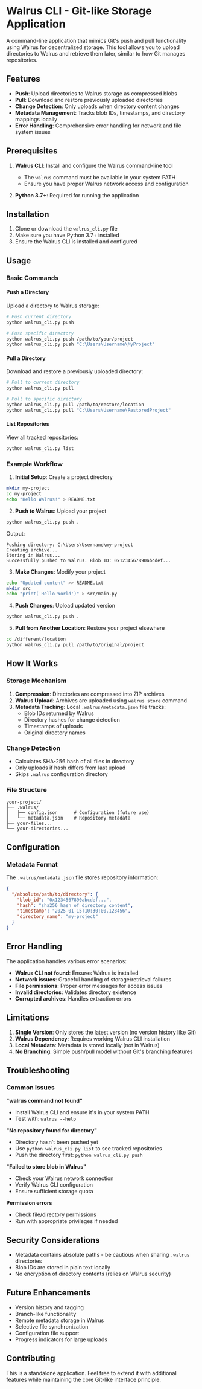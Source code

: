 # Walrus CLI - Git-like Storage Application

A command-line application that mimics Git's push and pull functionality using Walrus for decentralized storage. This tool allows you to upload directories to Walrus and retrieve them later, similar to how Git manages repositories.

## Features

- **Push**: Upload directories to Walrus storage as compressed blobs
- **Pull**: Download and restore previously uploaded directories
- **Change Detection**: Only uploads when directory content changes
- **Metadata Management**: Tracks blob IDs, timestamps, and directory mappings locally
- **Error Handling**: Comprehensive error handling for network and file system issues

## Prerequisites

1. **Walrus CLI**: Install and configure the Walrus command-line tool
   - The `walrus` command must be available in your system PATH
   - Ensure you have proper Walrus network access and configuration

2. **Python 3.7+**: Required for running the application

## Installation

1. Clone or download the `walrus_cli.py` file
2. Make sure you have Python 3.7+ installed
3. Ensure the Walrus CLI is installed and configured

## Usage

### Basic Commands

#### Push a Directory
Upload a directory to Walrus storage:

```bash
# Push current directory
python walrus_cli.py push

# Push specific directory
python walrus_cli.py push /path/to/your/project
python walrus_cli.py push "C:\Users\Username\MyProject"
```

#### Pull a Directory
Download and restore a previously uploaded directory:

```bash
# Pull to current directory
python walrus_cli.py pull

# Pull to specific directory
python walrus_cli.py pull /path/to/restore/location
python walrus_cli.py pull "C:\Users\Username\RestoredProject"
```

#### List Repositories
View all tracked repositories:

```bash
python walrus_cli.py list
```

### Example Workflow

1. **Initial Setup**: Create a project directory
```bash
mkdir my-project
cd my-project
echo "Hello Walrus!" > README.txt
```

2. **Push to Walrus**: Upload your project
```bash
python walrus_cli.py push .
```
Output:
```
Pushing directory: C:\Users\Username\my-project
Creating archive...
Storing in Walrus...
Successfully pushed to Walrus. Blob ID: 0x1234567890abcdef...
```

3. **Make Changes**: Modify your project
```bash
echo "Updated content" >> README.txt
mkdir src
echo "print('Hello World')" > src/main.py
```

4. **Push Changes**: Upload updated version
```bash
python walrus_cli.py push .
```

5. **Pull from Another Location**: Restore your project elsewhere
```bash
cd /different/location
python walrus_cli.py pull /path/to/original/project
```

## How It Works

### Storage Mechanism
1. **Compression**: Directories are compressed into ZIP archives
2. **Walrus Upload**: Archives are uploaded using `walrus store` command
3. **Metadata Tracking**: Local `.walrus/metadata.json` file tracks:
   - Blob IDs returned by Walrus
   - Directory hashes for change detection
   - Timestamps of uploads
   - Original directory names

### Change Detection
- Calculates SHA-256 hash of all files in directory
- Only uploads if hash differs from last upload
- Skips `.walrus` configuration directory

### File Structure
```
your-project/
├── .walrus/
│   ├── config.json      # Configuration (future use)
│   └── metadata.json    # Repository metadata
├── your-files...
└── your-directories...
```

## Configuration

### Metadata Format
The `.walrus/metadata.json` file stores repository information:

```json
{
  "/absolute/path/to/directory": {
    "blob_id": "0x1234567890abcdef...",
    "hash": "sha256_hash_of_directory_content",
    "timestamp": "2025-01-15T10:30:00.123456",
    "directory_name": "my-project"
  }
}
```

## Error Handling

The application handles various error scenarios:

- **Walrus CLI not found**: Ensures Walrus is installed
- **Network issues**: Graceful handling of storage/retrieval failures  
- **File permissions**: Proper error messages for access issues
- **Invalid directories**: Validates directory existence
- **Corrupted archives**: Handles extraction errors

## Limitations

1. **Single Version**: Only stores the latest version (no version history like Git)
2. **Walrus Dependency**: Requires working Walrus CLI installation
3. **Local Metadata**: Metadata is stored locally (not in Walrus)
4. **No Branching**: Simple push/pull model without Git's branching features

## Troubleshooting

### Common Issues

**"walrus command not found"**
- Install Walrus CLI and ensure it's in your system PATH
- Test with: `walrus --help`

**"No repository found for directory"**
- Directory hasn't been pushed yet
- Use `python walrus_cli.py list` to see tracked repositories
- Push the directory first: `python walrus_cli.py push`

**"Failed to store blob in Walrus"**
- Check your Walrus network connection
- Verify Walrus CLI configuration
- Ensure sufficient storage quota

**Permission errors**
- Check file/directory permissions
- Run with appropriate privileges if needed

## Security Considerations

- Metadata contains absolute paths - be cautious when sharing `.walrus` directories
- Blob IDs are stored in plain text locally
- No encryption of directory contents (relies on Walrus security)

## Future Enhancements

- Version history and tagging
- Branch-like functionality
- Remote metadata storage in Walrus
- Selective file synchronization
- Configuration file support
- Progress indicators for large uploads

## Contributing

This is a standalone application. Feel free to extend it with additional features while maintaining the core Git-like interface principle.